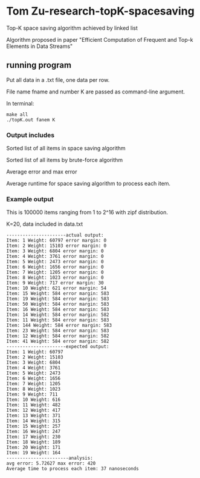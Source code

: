 # Tom Zu-research-topK-spacesaving
Top-K space saving algorithm achieved by linked list

Algorithm proposed in paper "Efficient Computation of Frequent and Top-k Elements in Data Streams"

## running program

Put all data in a .txt file, one data per row.

File name fname and number K are passed as command-line argument.

In terminal:
```
make all
./topK.out fanem K
```

### Output includes

Sorted list of all items in space saving algorithm

Sorted list of all items by brute-force algorithm

Average error and max error

Average runtime for space saving algorithm to process each item.


### Example output
This is 100000 items ranging from 1 to 2^16 with zipf distribution. 

K=20, data included in data.txt

```
----------------------actual output:
Item: 1 Weight: 60797 error margin: 0
Item: 2 Weight: 15103 error margin: 0
Item: 3 Weight: 6804 error margin: 0
Item: 4 Weight: 3761 error margin: 0
Item: 5 Weight: 2473 error margin: 0
Item: 6 Weight: 1656 error margin: 0
Item: 7 Weight: 1205 error margin: 0
Item: 8 Weight: 1023 error margin: 0
Item: 9 Weight: 717 error margin: 30
Item: 10 Weight: 621 error margin: 54
Item: 15 Weight: 584 error margin: 583
Item: 19 Weight: 584 error margin: 583
Item: 50 Weight: 584 error margin: 583
Item: 16 Weight: 584 error margin: 583
Item: 14 Weight: 584 error margin: 582
Item: 11 Weight: 584 error margin: 583
Item: 144 Weight: 584 error margin: 583
Item: 23 Weight: 584 error margin: 583
Item: 12 Weight: 584 error margin: 582
Item: 41 Weight: 584 error margin: 582
----------------------expected output: 
Item: 1 Weight: 60797
Item: 2 Weight: 15103
Item: 3 Weight: 6804
Item: 4 Weight: 3761
Item: 5 Weight: 2473
Item: 6 Weight: 1656
Item: 7 Weight: 1205
Item: 8 Weight: 1023
Item: 9 Weight: 711
Item: 10 Weight: 616
Item: 11 Weight: 482
Item: 12 Weight: 417
Item: 13 Weight: 371
Item: 14 Weight: 315
Item: 15 Weight: 257
Item: 16 Weight: 247
Item: 17 Weight: 230
Item: 18 Weight: 189
Item: 20 Weight: 171
Item: 19 Weight: 164
-----------------------analysis:
avg error: 5.72627 max error: 420
Average time to process each item: 37 nanoseconds
```
